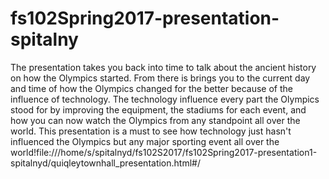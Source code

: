 # fs102Spring2017-presentation-spitalny

The presentation takes you back into time to talk about the ancient history on how the Olympics started. From there is brings you to the current day and time of how the Olympics changed for the better because of the influence of technology. The technology influence every part the Olympics stood for by improving the equipment, the stadiums for each event, and how you can now watch the Olympics from any standpoint all over the world. This presentation is a must to see how technology just hasn't influenced the Olympics but any major sporting event all over the world!file:///home/s/spitalnyd/fs102S2017/fs102Spring2017-presentation1-spitalnyd/quiqleytownhall_presentation.html#/

